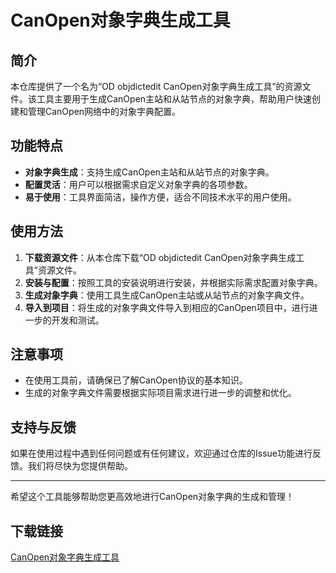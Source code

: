 # CanOpen对象字典生成工具

## 简介
本仓库提供了一个名为“OD objdictedit CanOpen对象字典生成工具”的资源文件。该工具主要用于生成CanOpen主站和从站节点的对象字典，帮助用户快速创建和管理CanOpen网络中的对象字典配置。

## 功能特点
- **对象字典生成**：支持生成CanOpen主站和从站节点的对象字典。
- **配置灵活**：用户可以根据需求自定义对象字典的各项参数。
- **易于使用**：工具界面简洁，操作方便，适合不同技术水平的用户使用。

## 使用方法
1. **下载资源文件**：从本仓库下载“OD objdictedit CanOpen对象字典生成工具”资源文件。
2. **安装与配置**：按照工具的安装说明进行安装，并根据实际需求配置对象字典。
3. **生成对象字典**：使用工具生成CanOpen主站或从站节点的对象字典文件。
4. **导入到项目**：将生成的对象字典文件导入到相应的CanOpen项目中，进行进一步的开发和测试。

## 注意事项
- 在使用工具前，请确保已了解CanOpen协议的基本知识。
- 生成的对象字典文件需要根据实际项目需求进行进一步的调整和优化。

## 支持与反馈
如果在使用过程中遇到任何问题或有任何建议，欢迎通过仓库的Issue功能进行反馈。我们将尽快为您提供帮助。

---

希望这个工具能够帮助您更高效地进行CanOpen对象字典的生成和管理！

## 下载链接

[CanOpen对象字典生成工具](https://pan.quark.cn/s/985a576dc8a2)